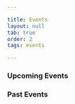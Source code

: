 ```yaml
---

title: Events
layout: null
tab: true
order: 2
tags: events

---
```


### Upcoming Events

### Past Events